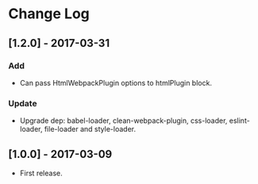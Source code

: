 # Change Log

## [1.2.0] - 2017-03-31

### Add
- Can pass HtmlWebpackPlugin options to htmlPlugin block.

### Update
- Upgrade dep: babel-loader, clean-webpack-plugin, css-loader, eslint-loader, file-loader and style-loader.


## [1.0.0] - 2017-03-09

* First release.
